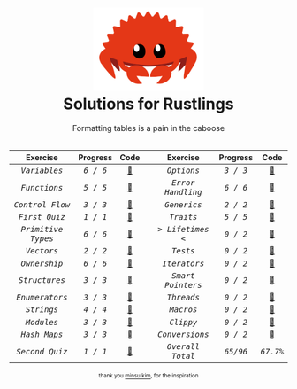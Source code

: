 <h1 align="center">
  <img src="https://github.com/alstn2468/rustlings-solution/raw/main/logo.png" alt="rust" width="200">
    <div>Solutions for Rustlings</div>
</h1>
<div align="center">Formatting tables is a pain in the caboose</div>
<br>
<div align="center">
  
| Exercise                 | Progress       | Code                                           |      | Exercise                      | Progress      | Code                                                                                                 |
| :----------------------: | :------------: | :--------------------------------------------: | :--: | :---------------------------: | :-----------: | :--------------------------------------------------------------------------------------------------: |
| *<samp>Variables*        | *<samp>6 / 6*  | [:link:](/exercises/01_variables)              |      | *<samp>Options*               | *<samp>3 / 3*  | [:link:](/exercises/12_options)              |
| *<samp>Functions*        | *<samp>5 / 5*  | [:link:](/exercises/02_functions)              |      | *<samp>Error Handling*        | *<samp>6 / 6*  | [:link:](/exercises/13_error_handling)       |
| *<samp>Control Flow*     | *<samp>3 / 3*  | [:link:](/exercises/03_if)                     |      | *<samp>Generics*              | *<samp>2 / 2*  | [:link:](/exercises/14_generics)             |
| *<samp>First Quiz*       | *<samp>1 / 1*  | [:link:](/exercises/quiz1.rs)                  |      | *<samp>Traits*                | *<samp>5 / 5*  | [:link:](/exercises/15_traits)              |
| *<samp>Primitive Types*  | *<samp>6 / 6*  | [:link:](/exercises/04_primitive_types)        |      | *<samp>> Lifetimes <*         | *<samp>0 / 2*  | [:link:](https://github.com/hyphena/rustlings/)              |
| *<samp>Vectors*          | *<samp>2 / 2*  | [:link:](/exercises/05_vecs)                   |      | *<samp>Tests*                 | *<samp>0 / 2*  | [:link:](https://github.com/hyphena/rustlings/)              |
| *<samp>Ownership*        | *<samp>6 / 6*  | [:link:](/exercises/06_move_semantics)         |      | *<samp>Iterators*             | *<samp>0 / 2*  | [:link:](https://github.com/hyphena/rustlings/)              |
| *<samp>Structures*       | *<samp>3 / 3*  | [:link:](/exercises/07_structs)                |      | *<samp>Smart Pointers*        | *<samp>0 / 2*  | [:link:](https://github.com/hyphena/rustlings/)              |
| *<samp>Enumerators*      | *<samp>3 / 3*  | [:link:](/exercises/08_enums)                  |      | *<samp>Threads*               | *<samp>0 / 2*  | [:link:](https://github.com/hyphena/rustlings/)              |
| *<samp>Strings*          | *<samp>4 / 4*  | [:link:](/exercises/09_strings)                |      | *<samp>Macros*                | *<samp>0 / 2*  | [:link:](https://github.com/hyphena/rustlings/)              |
| *<samp>Modules*          | *<samp>3 / 3*  | [:link:](/exercises/10_modules)                |      | *<samp>Clippy*                | *<samp>0 / 2*  | [:link:](https://github.com/hyphena/rustlings/)              |
| *<samp>Hash Maps*        | *<samp>3 / 3*  | [:link:](/exercises/11_hashmaps)               |      | *<samp>Conversions*           | *<samp>0 / 2*  | [:link:](https://github.com/hyphena/rustlings/)              |
| *<samp>Second Quiz*      | *<samp>1 / 1*  | [:link:](/exercises/quiz2.rs)                  |      | *<samp>Overall Total*         | *<samp>65/96*  |  *<samp>67.7%*             |

<sub><sup>thank you <a href="https://github.com/alstn2468/rustlings-solution/tree/main">minsu kim</a>, for the inspiration</sub></sub>
</div>
